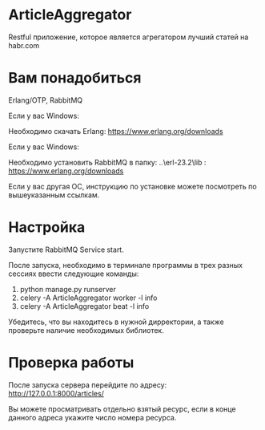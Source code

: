 # ArticleAggregator
Restful приложение, которое является агрегатором лучший статей на habr.com

# Вам понадобиться
Erlang/OTP, RabbitMQ  

Если у вас Windows:

Необходимо скачать Erlang: https://www.erlang.org/downloads

Если у вас Windows:

Необходимо  установить RabbitMQ в папку: ..\erl-23.2\lib : https://www.erlang.org/downloads

Если у вас другая ОС, инструкцию по установке можете посмотреть по вышеуказанным ссылкам.

# Настройка
Запустите RabbitMQ Service start.

После запуска, необходимо в терминале программы в трех разных сессиях ввести следующие команды:
1. python manage.py runserver 
2. celery -A ArticleAggregator worker  -l info
3. celery -A ArticleAggregator beat  -l info


Убедитесь, что вы находитесь в нужной дирректории, а также проверьте наличие необходимых библиотек.

# Проверка работы
После запуска сервера перейдите по адресу: http://127.0.0.1:8000/articles/

Вы можете просматривать отдельно взятый ресурс, если в конце данного адреса укажите число номера ресурса. 